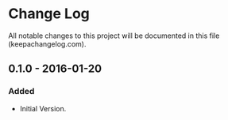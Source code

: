 # Change Log
All notable changes to this project will be documented in this file (keepachangelog.com).

## 0.1.0 - 2016-01-20
### Added
- Initial Version.
